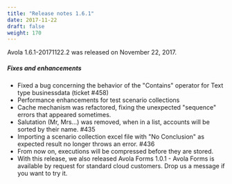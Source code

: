 ```yaml
---
title: "Release notes 1.6.1"
date: 2017-11-22
draft: false
weight: 170
---
```


Avola 1.6.1-20171122.2 was released on November 22, 2017.

##### Fixes and enhancements

* Fixed a bug concerning the behavior of the "Contains" operator for Text type businessdata (ticket #458)
* Performance enhancements for test scenario collections
* Cache mechanism was refactored, fixing the unexpected "sequence" errors that appeared sometimes.
* Salutation (Mr, Mrs...) was removed, when in a list, accounts will be sorted by their name. #435
* Importing a scenario collection excel file with "No Conclusion" as expected result no longer throws an error. #436
* From now on, executions will be compressed before they are stored. 
* With this release, we also released Avola Forms 1.0.1 - Avola Forms is available by request for standard cloud customers. Drop us a message if you want to try it.